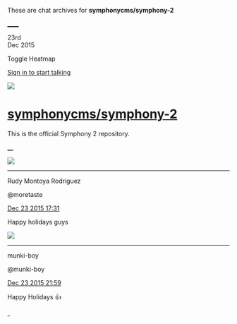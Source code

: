 These are chat archives for **symphonycms/symphony-2**

[__](/symphonycms/symphony-2/archives/2015/12/24)[__](/symphonycms/symphony-2/archives/2015/12/22)

23rd  
Dec 2015

Toggle Heatmap

[Sign in to start talking](/login?action=login&button=archive-login)

![](https://avatars-02.gitter.im/group/iv/3/57542c45c43b8c601977197e?s=48)

#  [symphonycms/symphony-2](/symphonycms/symphony-2)

This is the official Symphony 2 repository.

[ __](/orgs/symphonycms/rooms "More symphonycms rooms")

![](https://avatars2.githubusercontent.com/u/857982?v=3&s=30)

____

Rudy Montoya Rodriguez

@moretaste

[Dec 23 2015
17:31](https://gitter.im/symphonycms/symphony-2?at=567ada76653b30761d75e1aa)

Happy holidays guys

![](https://avatars1.githubusercontent.com/u/4517581?v=3&s=30)

____

munki-boy

@munki-boy

[Dec 23 2015
21:59](https://gitter.im/symphonycms/symphony-2?at=567b19483acb611716ff9a05)

Happy Holidays :thumbsup:

_

